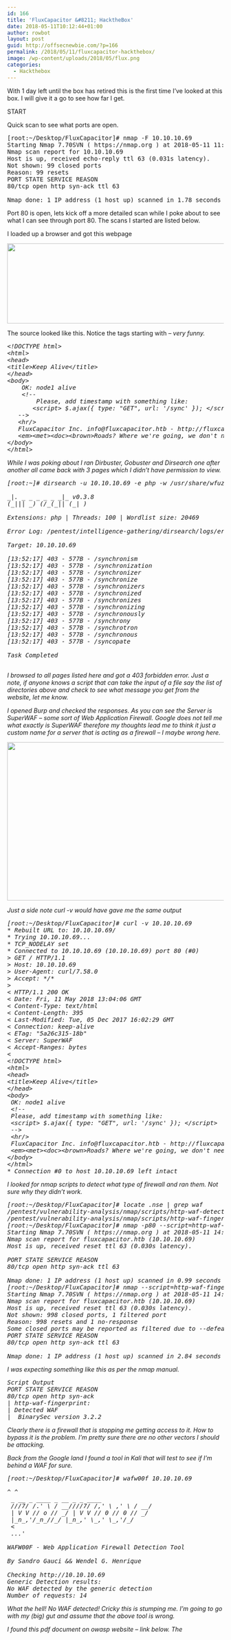 ```yaml
---
id: 166
title: 'FluxCapacitor &#8211; HacktheBox'
date: 2018-05-11T10:12:44+01:00
author: rowbot
layout: post
guid: http://offsecnewbie.com/?p=166
permalink: /2018/05/11/fluxcapacitor-hackthebox/
image: /wp-content/uploads/2018/05/flux.png
categories:
  - Hackthebox
---
```

With 1 day left until the box has retired this is the first time I&#8217;ve looked at this box. I will give it a go to see how far I get.

START

Quick scan to see what ports are open.

<pre>[root:~/Desktop/FluxCapacitor]# nmap -F 10.10.10.69
Starting Nmap 7.70SVN ( https://nmap.org ) at 2018-05-11 11:06 BST
Nmap scan report for 10.10.10.69
Host is up, received echo-reply ttl 63 (0.031s latency).
Not shown: 99 closed ports
Reason: 99 resets
PORT STATE SERVICE REASON
80/tcp open http syn-ack ttl 63

Nmap done: 1 IP address (1 host up) scanned in 1.78 seconds</pre>

Port 80 is open, lets kick off a more detailed scan while I poke about to see what I can see through port 80. The scans I started are listed below.

I loaded up a browser and got this webpage

<img class="alignnone size-full wp-image-172" src="https://i2.wp.com/offsecnewbie.com/wp-content/uploads/2018/06/web-1.png?resize=662%2C186" alt="" width="662" height="186" srcset="https://i2.wp.com/offsecnewbie.com/wp-content/uploads/2018/06/web-1.png?w=662 662w, https://i2.wp.com/offsecnewbie.com/wp-content/uploads/2018/06/web-1.png?resize=300%2C84 300w" sizes="(max-width: 662px) 100vw, 662px" data-recalc-dims="1" /> 

The source looked like this. Notice the tags starting with <em> &#8211; very funny.

<pre id="line1"><span class="doctype">&lt;!DOCTYPE html&gt;</span>
<span id="line2"></span>&lt;<span class="start-tag">html</span>&gt;
<span id="line3"></span>&lt;<span class="start-tag">head</span>&gt;
<span id="line4"></span>&lt;<span class="start-tag">title</span>&gt;Keep Alive&lt;/<span class="end-tag">title</span>&gt;
<span id="line5"></span>&lt;/<span class="end-tag">head</span>&gt;
<span id="line6"></span>&lt;<span class="start-tag">body</span>&gt;
<span id="line7"></span>	OK: node1 alive
<span id="line8"></span>	<span class="comment">&lt;!--
<span id="line9"></span>		Please, add timestamp with something like:
<span id="line10"></span>		&lt;script&gt; $.ajax({ type: "GET", url: '/sync' }); &lt;/script&gt;
<span id="line11"></span>	--&gt;</span>
<span id="line12"></span>	&lt;<span class="start-tag">hr</span>/&gt;
<span id="line13"></span>	FluxCapacitor Inc. info@fluxcapacitor.htb - http://fluxcapacitor.htb&lt;<span class="start-tag">br</span>&gt;
<span id="line14"></span>	&lt;<span class="start-tag">em</span>&gt;&lt;<span class="start-tag">met</span>&gt;&lt;<span class="start-tag">doc</span>&gt;&lt;<span class="start-tag">brown</span>&gt;Roads? Where we're going, we don't need roads.&lt;/<span class="end-tag">brown</span>&gt;&lt;/<span class="end-tag">doc</span>&gt;&lt;/<span class="end-tag">met</span>&gt;&lt;/<span class="end-tag">em</span>&gt;
<span id="line15"></span>&lt;/<span class="end-tag">body</span>&gt;
<span id="line16"></span>&lt;/<span class="end-tag">html</span>&gt;
<span id="line17"></span></pre>

While I was poking about I ran Dirbuster, Gobuster and Dirsearch one after another all came back with 3 pages which I didn&#8217;t have permission to view.

<pre>[root:~]# dirsearch -u 10.10.10.69 -e php -w /usr/share/wfuzz/wordlist/general/megabeast.txt -t 100

_|. _ _ _ _ _ _|_ v0.3.8
(_||| _) (/_(_|| (_| )

Extensions: php | Threads: 100 | Wordlist size: 20469

Error Log: /pentest/intelligence-gathering/dirsearch/logs/errors-18-05-11_13-52-07.log

Target: 10.10.10.69

[13:52:17] 403 - 577B - /synchronism
[13:52:17] 403 - 577B - /synchronization
[13:52:17] 403 - 577B - /synchronizer
[13:52:17] 403 - 577B - /synchronize
[13:52:17] 403 - 577B - /synchronizers
[13:52:17] 403 - 577B - /synchronized
[13:52:17] 403 - 577B - /synchronizes
[13:52:17] 403 - 577B - /synchronizing
[13:52:17] 403 - 577B - /synchronously
[13:52:17] 403 - 577B - /synchrony
[13:52:17] 403 - 577B - /synchrotron
[13:52:17] 403 - 577B - /synchronous
[13:52:17] 403 - 577B - /syncopate

Task Completed

</pre>

I browsed to all pages listed here and got a 403 forbidden error. Just a note, if anyone knows a script that can take the input of a file say the list of directories above and check to see what message you get from the website, let me know.

I opened Burp and checked the responses. As you can see the Server is SuperWAF &#8211; some sort of Web Application Firewall. Google does not tell me what exactly is SuperWAF therefore my thoughts lead me to think it just a custom name for a server that is acting as a firewall &#8211; I maybe wrong here.

<img class="alignnone size-full wp-image-173" src="https://i1.wp.com/offsecnewbie.com/wp-content/uploads/2018/06/response.png?resize=680%2C368" alt="" width="680" height="368" srcset="https://i1.wp.com/offsecnewbie.com/wp-content/uploads/2018/06/response.png?w=853 853w, https://i1.wp.com/offsecnewbie.com/wp-content/uploads/2018/06/response.png?resize=300%2C162 300w, https://i1.wp.com/offsecnewbie.com/wp-content/uploads/2018/06/response.png?resize=768%2C416 768w" sizes="(max-width: 680px) 100vw, 680px" data-recalc-dims="1" /> 

Just a side note curl -v would have gave me the same output

<pre>[root:~/Desktop/FluxCapacitor]# curl -v 10.10.10.69
* Rebuilt URL to: 10.10.10.69/
* Trying 10.10.10.69...
* TCP_NODELAY set
* Connected to 10.10.10.69 (10.10.10.69) port 80 (#0)
&gt; GET / HTTP/1.1
&gt; Host: 10.10.10.69
&gt; User-Agent: curl/7.58.0
&gt; Accept: */*
&gt; 
&lt; HTTP/1.1 200 OK
&lt; Date: Fri, 11 May 2018 13:04:06 GMT
&lt; Content-Type: text/html
&lt; Content-Length: 395
&lt; Last-Modified: Tue, 05 Dec 2017 16:02:29 GMT
&lt; Connection: keep-alive
&lt; ETag: "5a26c315-18b"
&lt; Server: SuperWAF
&lt; Accept-Ranges: bytes
&lt; 
&lt;!DOCTYPE html&gt;
&lt;html&gt;
&lt;head&gt;
&lt;title&gt;Keep Alive&lt;/title&gt;
&lt;/head&gt;
&lt;body&gt;
 OK: node1 alive
 &lt;!--
 Please, add timestamp with something like:
 &lt;script&gt; $.ajax({ type: "GET", url: '/sync' }); &lt;/script&gt;
 --&gt;
 &lt;hr/&gt;
 FluxCapacitor Inc. info@fluxcapacitor.htb - http://fluxcapacitor.htb&lt;br&gt;
 &lt;em&gt;&lt;met&gt;&lt;doc&gt;&lt;brown&gt;Roads? Where we're going, we don't need roads.&lt;/brown&gt;&lt;/doc&gt;&lt;/met&gt;&lt;/em&gt;
&lt;/body&gt;
&lt;/html&gt;
* Connection #0 to host 10.10.10.69 left intact</pre>

I looked for nmap scripts to detect what type of firewall and ran them. Not sure why they didn&#8217;t work.

<pre>[root:~/Desktop/FluxCapacitor]# locate .nse | grep waf 
/pentest/vulnerability-analysis/nmap/scripts/http-waf-detect.nse
/pentest/vulnerability-analysis/nmap/scripts/http-waf-fingerprint.nse
[root:~/Desktop/FluxCapacitor]# nmap -p80 --script=http-waf-detect.nse 10.10.10.69
Starting Nmap 7.70SVN ( https://nmap.org ) at 2018-05-11 14:09 BST
Nmap scan report for fluxcapacitor.htb (10.10.10.69)
Host is up, received reset ttl 63 (0.030s latency).

PORT STATE SERVICE REASON
80/tcp open http syn-ack ttl 63

Nmap done: 1 IP address (1 host up) scanned in 0.99 seconds
[root:~/Desktop/FluxCapacitor]# nmap --script=http-waf-fingerprint 10.10.10.69
Starting Nmap 7.70SVN ( https://nmap.org ) at 2018-05-11 14:11 BST
Nmap scan report for fluxcapacitor.htb (10.10.10.69)
Host is up, received reset ttl 63 (0.030s latency).
Not shown: 998 closed ports, 1 filtered port
Reason: 998 resets and 1 no-response
Some closed ports may be reported as filtered due to --defeat-rst-ratelimit
PORT STATE SERVICE REASON
80/tcp open http syn-ack ttl 63

Nmap done: 1 IP address (1 host up) scanned in 2.84 seconds</pre>

I was expecting something like this as per the nmap manual.

<pre>Script Output
PORT STATE SERVICE REASON
80/tcp open http syn-ack
| http-waf-fingerprint:
| Detected WAF
|_ BinarySec version 3.2.2</pre>

Clearly there is a firewall that is stopping me getting access to it. How to bypass it is the problem. I&#8217;m pretty sure there are no other vectors I should be attacking.

Back from the Google land I found a tool in Kali that will test to see if I&#8217;m behind a WAF for sure.

<pre>[root:~/Desktop/FluxCapacitor]# wafw00f 10.10.10.69

^ ^
 _ __ _ ____ _ __ _ _ ____
 ///7/ /.' \ / __////7/ /,' \ ,' \ / __/
 | V V // o // _/ | V V // 0 // 0 // _/
 |_n_,'/_n_//_/ |_n_,' \_,' \_,'/_/
 &lt;
 ...'

WAFW00F - Web Application Firewall Detection Tool

By Sandro Gauci && Wendel G. Henrique

Checking http://10.10.10.69
Generic Detection results:
No WAF detected by the generic detection
Number of requests: 14</pre>

What the hell! No WAF detected! Cricky this is stumping me. I&#8217;m going to go with my (big) gut and assume that the above tool is wrong.

I found this pdf document on owasp website &#8211; link below. The <script>alert(1);<script> reminded me of the note in the index.html page.

<img class="size-full wp-image-176" style="font-weight: bold;" src="https://i0.wp.com/offsecnewbie.com/wp-content/uploads/2018/06/owasp.png?resize=680%2C403" alt="" width="680" height="403" srcset="https://i0.wp.com/offsecnewbie.com/wp-content/uploads/2018/06/owasp.png?w=1087 1087w, https://i0.wp.com/offsecnewbie.com/wp-content/uploads/2018/06/owasp.png?resize=300%2C178 300w, https://i0.wp.com/offsecnewbie.com/wp-content/uploads/2018/06/owasp.png?resize=768%2C456 768w, https://i0.wp.com/offsecnewbie.com/wp-content/uploads/2018/06/owasp.png?resize=1024%2C608 1024w" sizes="(max-width: 680px) 100vw, 680px" data-recalc-dims="1" /> 

https://www.owasp.org/images/b/bf/OWASP\_Stammtisch\_Frankfurt\_WAF\_Profiling\_and\_Evasion.pdf

It looks like I have to inject a payload to bypass the firewall. Perhaps I could inject a reverse shell. Back to my notes and Google while i figure this out.

I Googled &#8216;_OK: node1 alive_&#8216; to see if that was the output of a known service or script but I couldn&#8217;t find anything &#8211; other than people struggling on the hackthebox forums with this machine. Reviewing the source page again I didn&#8217;t understand what it meant by adding a timestamp.

<pre><span class="comment">&lt;!-- <span id="line9"></span> Please, add timestamp with something like: <span id="line10"></span> &lt;script&gt; $.ajax({ type: "GET", url: '/sync' }); &lt;/script&gt; <span id="line11"></span> --&gt;</span></pre>

I tried in Burp to see what response I&#8217;d get.

<img class="alignnone size-full wp-image-180" src="https://i2.wp.com/offsecnewbie.com/wp-content/uploads/2018/05/timestamp.png?resize=680%2C181" alt="" width="680" height="181" srcset="https://i2.wp.com/offsecnewbie.com/wp-content/uploads/2018/05/timestamp.png?w=1325 1325w, https://i2.wp.com/offsecnewbie.com/wp-content/uploads/2018/05/timestamp.png?resize=300%2C80 300w, https://i2.wp.com/offsecnewbie.com/wp-content/uploads/2018/05/timestamp.png?resize=768%2C204 768w, https://i2.wp.com/offsecnewbie.com/wp-content/uploads/2018/05/timestamp.png?resize=1024%2C272 1024w" sizes="(max-width: 680px) 100vw, 680px" data-recalc-dims="1" /> 

I Googled to see what the response meant by &#8216;padding to disable&#8230;&#8217; and it seems that the dev put that in to force the 403 error &#8211; so Chrome or MSIE would not use their own &#8216;you don&#8217;t have access to this page, page. So I searched for OpenResty and couldn&#8217;t find any exploits.

So I&#8217;d like to say that time beat me on this box but unfortunately I&#8217;ve hit a wall &#8211; a virtual one WAF. Once the machine is retired I&#8217;ll update this post. _`Sad Beep`_

&nbsp;

&nbsp;